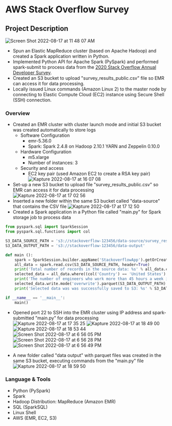 # AWS Stack Overflow Survey
## **Project Description**
![Screen Shot 2022-08-17 at 11 48 07 AM](https://user-images.githubusercontent.com/94224903/185272147-248e5729-8a1d-4a11-b4e3-f415f87200a0.jpg)

- Spun an Elastic MapReduce cluster (based on Apache Hadoop) and created a Spark application written in Python.
- Implemented Python API for Apache Spark (PySpark) and performed spark-submit to process data from the [2020 Stack Overflow Annual Developer Survey](https://insights.stackoverflow.com/survey).
- Created an S3 bucket to upload "survey_results_public.csv" file so EMR can access it for data processing.
- Locally issued Linux commands (Amazon Linux 2) to the master node by connecting to Elastic Compute Cloud (EC2) instance using Secure Shell (SSH) connection.

### **Overview**

- Created an EMR cluster with cluster launch mode and initial S3 bucket was created automatically to store logs
    - Software Configuration
        - emr-5.36.0
        - Spark: Spark 2.4.8 on Hadoop 2.10.1 YARN and Zeppelin 0.10.0
    - Hardware Configuration
        - m5.xlarge
        - Number of instances: 3
    - Security and access
        - EC2 key pair (used Amazon EC2 to create a RSA key pair)
![Kapture 2022-08-17 at 16 07 08](https://user-images.githubusercontent.com/94224903/185259581-10e86439-fb22-48de-8593-f423cd1e2079.gif)
- Set-up a new S3 bucket to upload file "survey_results_public.csv" so EMR can access it for data processing
![Kapture 2022-08-17 at 17 02 56](https://user-images.githubusercontent.com/94224903/185264338-9171114a-d83c-4018-bd85-8e164c3964d8.gif)
- Inserted a new folder within the same S3 bucket called "data-source" that contains the CSV file
![Kapture 2022-08-17 at 17 12 50](https://user-images.githubusercontent.com/94224903/185265193-2391efaa-5f12-48a6-89c2-05a8fd609765.gif)
- Created a Spark application in a Python file called "main.py" for Spark storage job to process data
```Python
from pyspark.sql import SparkSession
from pyspark.sql.functions import col

S3_DATA_SOURCE_PATH = 's3://stackoverflow-123456/data-source/survey_results_public.csv'
S3_DATA_OUTPUT_PATH = 's3://stackoverflow-123456/data-output'

def main ():
    spark = SparkSession.builder.appName('StackoverflowApp').getOrCreate()
    all_data = spark.read.csv(S3_DATA_SOURCE_PATH, header=True)
    print('Total number of records in the source data: %s' % all_data.count())
    selected_data = all_data.where((col('Country') == 'United States') & (col('WorkWeekHrs') > 45))
    print('The number of engineers who work more than 45 hours a week in the US is: %s' % selected_data.count())
    selected_data.write.mode('overwrite').parquet(S3_DATA_OUTPUT_PATH)
    print('Selected data was was successfully saved to S3: %s' % S3_DATA_OUTPUT_PATH)

if __name__ == '__main__':
    main()
```
- Opened port 22 to SSH into the EMR cluster using IP address and spark-submitted "main.py" for data processing
![Kapture 2022-08-17 at 17 35 25](https://user-images.githubusercontent.com/94224903/185267170-3fd6b9ac-9578-4b03-abe6-f4039d36a675.gif)
![Kapture 2022-08-17 at 18 49 00](https://user-images.githubusercontent.com/94224903/185274467-d4207aae-f728-4f5a-9999-62b1e027681c.gif)
![Kapture 2022-08-17 at 18 53 44](https://user-images.githubusercontent.com/94224903/185275094-b45bc7bb-84d1-4f17-87c4-5b3da50f8acb.gif)
![Screen Shot 2022-08-17 at 6 56 05 PM](https://user-images.githubusercontent.com/94224903/185275382-d63b5857-8789-4c58-beea-626a728f3644.jpg)
![Screen Shot 2022-08-17 at 6 56 28 PM](https://user-images.githubusercontent.com/94224903/185275385-e4e65f29-454f-4191-b5ec-cbccd10e0c02.jpg)
![Screen Shot 2022-08-17 at 6 56 49 PM](https://user-images.githubusercontent.com/94224903/185275394-a7085e0e-59b0-4044-8e12-5795fa823954.jpg)


- A new folder called "data output" with parquet files was created in the same S3 bucket, executing commands from the "main.py" file
![Kapture 2022-08-17 at 18 59 50](https://user-images.githubusercontent.com/94224903/185276121-4c7831df-89a7-4637-9ece-58d4e2393a80.gif)


### Language **& Tools**

- Python (PySpark)
- Spark 
- Hadoop Distribution: MapReduce (Amazon EMR)
- SQL (SparkSQL)
- Linux Shell
- AWS (EMR, EC2, S3)
